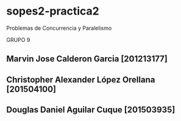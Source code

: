 # sopes2-practica2
Problemas de Concurrencia y Paralelismo

GRUPO 9

## Marvin Jose Calderon Garcia [201213177]
## Christopher Alexander López Orellana [201504100]
## Douglas Daniel Aguilar Cuque [201503935]
